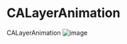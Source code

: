 # CALayerAnimation
CALayerAnimation
![image](http://ww4.sinaimg.cn/bmiddle/87cebf5bgw1eq46dbz9a3g208w0gg7bt.gif)
